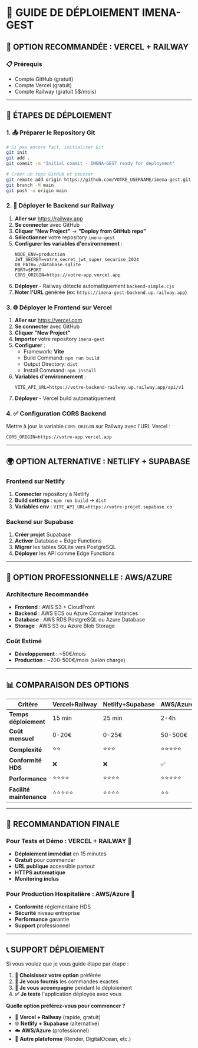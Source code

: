 # 🚀 GUIDE DE DÉPLOIEMENT IMENA-GEST

## 🎯 **OPTION RECOMMANDÉE : VERCEL + RAILWAY**

### **📋 Prérequis**
- Compte GitHub (gratuit)
- Compte Vercel (gratuit)
- Compte Railway (gratuit 5$/mois)

---

## 🔧 **ÉTAPES DE DÉPLOIEMENT**

### **1. 📤 Préparer le Repository Git**

```bash
# Si pas encore fait, initialiser Git
git init
git add .
git commit -m "Initial commit - IMENA-GEST ready for deployment"

# Créer un repo GitHub et pousser
git remote add origin https://github.com/VOTRE_USERNAME/imena-gest.git
git branch -M main
git push -u origin main
```

### **2. 🚀 Déployer le Backend sur Railway**

1. **Aller sur** https://railway.app
2. **Se connecter** avec GitHub
3. **Cliquer "New Project"** → **"Deploy from GitHub repo"**
4. **Sélectionner** votre repository `imena-gest`
5. **Configurer les variables d'environnement** :
   ```
   NODE_ENV=production
   JWT_SECRET=votre_secret_jwt_super_securise_2024
   DB_PATH=./database.sqlite
   PORT=$PORT
   CORS_ORIGIN=https://votre-app.vercel.app
   ```
6. **Déployer** - Railway détecte automatiquement `backend-simple.cjs`
7. **Noter l'URL** générée (ex: `https://imena-gest-backend.up.railway.app`)

### **3. 🌐 Déployer le Frontend sur Vercel**

1. **Aller sur** https://vercel.com
2. **Se connecter** avec GitHub  
3. **Cliquer "New Project"**
4. **Importer** votre repository `imena-gest`
5. **Configurer** :
   - Framework: **Vite**
   - Build Command: `npm run build`
   - Output Directory: `dist`
   - Install Command: `npm install`
6. **Variables d'environnement** :
   ```
   VITE_API_URL=https://votre-backend-railway.up.railway.app/api/v1
   ```
7. **Déployer** - Vercel build automatiquement

### **4. ✅ Configuration CORS Backend**

Mettre à jour la variable `CORS_ORIGIN` sur Railway avec l'URL Vercel :
```
CORS_ORIGIN=https://votre-app.vercel.app
```

---

## 🌍 **OPTION ALTERNATIVE : NETLIFY + SUPABASE**

### **Frontend sur Netlify**
1. **Connecter** repository à Netlify
2. **Build settings** : `npm run build` → `dist`
3. **Variables env** : `VITE_API_URL=https://votre-projet.supabase.co`

### **Backend sur Supabase**
1. **Créer projet** Supabase
2. **Activer** Database + Edge Functions
3. **Migrer** les tables SQLite vers PostgreSQL
4. **Déployer** les API comme Edge Functions

---

## 🏥 **OPTION PROFESSIONNELLE : AWS/AZURE**

### **Architecture Recommandée**
- **Frontend** : AWS S3 + CloudFront
- **Backend** : AWS ECS ou Azure Container Instances  
- **Database** : AWS RDS PostgreSQL ou Azure Database
- **Storage** : AWS S3 ou Azure Blob Storage

### **Coût Estimé**
- **Développement** : ~50€/mois
- **Production** : ~200-500€/mois (selon charge)

---

## 📊 **COMPARAISON DES OPTIONS**

| Critère | Vercel+Railway | Netlify+Supabase | AWS/Azure |
|---------|----------------|------------------|-----------|
| **Temps déploiement** | 15 min | 25 min | 2-4h |
| **Coût mensuel** | 0-20€ | 0-25€ | 50-500€ |
| **Complexité** | ⭐⭐ | ⭐⭐⭐ | ⭐⭐⭐⭐⭐ |
| **Conformité HDS** | ❌ | ❌ | ✅ |
| **Performance** | ⭐⭐⭐⭐ | ⭐⭐⭐⭐ | ⭐⭐⭐⭐⭐ |
| **Facilité maintenance** | ⭐⭐⭐⭐⭐ | ⭐⭐⭐⭐ | ⭐⭐ |

---

## 🎯 **RECOMMANDATION FINALE**

### **Pour Tests et Démo : VERCEL + RAILWAY** 🥇
- **Déploiement immédiat** en 15 minutes
- **Gratuit** pour commencer
- **URL publique** accessible partout
- **HTTPS automatique**
- **Monitoring inclus**

### **Pour Production Hospitalière : AWS/Azure** 🏥
- **Conformité** réglementaire HDS
- **Sécurité** niveau entreprise
- **Performance** garantie
- **Support** professionnel

---

## 📞 **SUPPORT DÉPLOIEMENT**

Si vous voulez que je vous guide étape par étape :

1. **🔄 Choisissez votre option** préférée
2. **📧 Je vous fournis** les commandes exactes
3. **🤝 Je vous accompagne** pendant le déploiement
4. **✅ Je teste** l'application déployée avec vous

**Quelle option préférez-vous pour commencer ?**
- 🚀 **Vercel + Railway** (rapide, gratuit)
- 🌐 **Netlify + Supabase** (alternative)
- ☁️ **AWS/Azure** (professionnel)
- 📱 **Autre plateforme** (Render, DigitalOcean, etc.)

